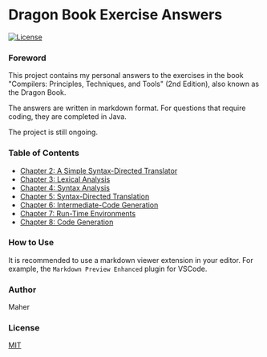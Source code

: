 # Dragon Book Exercise Answers

[![License](https://img.shields.io/badge/license-MIT-blue.svg)](https://github.com/fool2fish/dragon-book-exercise-answers/blob/master/LICENSE)

### Foreword

This project contains my personal answers to the exercises in the book "Compilers: Principles, Techniques, and Tools" (2nd Edition), also known as the Dragon Book.

The answers are written in markdown format. For questions that require coding, they are completed in Java.

The project is still ongoing.

### Table of Contents

*   [Chapter 2: A Simple Syntax-Directed Translator](https://github.com/fool2fish/dragon-book-exercise-answers/tree/master/ch02)
*   [Chapter 3: Lexical Analysis](https://github.com/fool2fish/dragon-book-exercise-answers/tree/master/ch03)
*   [Chapter 4: Syntax Analysis](https://github.com/fool2fish/dragon-book-exercise-answers/tree/master/ch04)
*   [Chapter 5: Syntax-Directed Translation](https://github.com/fool2fish/dragon-book-exercise-answers/tree/master/ch05)
*   [Chapter 6: Intermediate-Code Generation](https://github.com/fool2fish/dragon-book-exercise-answers/tree/master/ch06)
*   [Chapter 7: Run-Time Environments](https://github.com/fool2fish/dragon-book-exercise-answers/tree/master/ch07)
*   [Chapter 8: Code Generation](https://github.com/fool2fish/dragon-book-exercise-answers/tree/master/ch08)

### How to Use

It is recommended to use a markdown viewer extension in your editor. For example, the `Markdown Preview Enhanced` plugin for VSCode.

### Author

Maher

### License

[MIT](https://github.com/fool2fish/dragon-book-exercise-answers/blob/master/LICENSE)